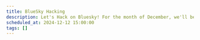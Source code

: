 ```yaml
---
title: BlueSky Hacking
description: Let's Hack on Bluesky! For the month of December, we'll be hacking around BlueSky to learn about AtProto.
scheduled_at: 2024-12-12 15:00:00
tags: []
---
```

